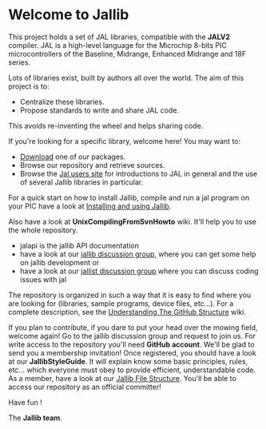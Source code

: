 # Welcome to **Jallib** 

This project holds a set of JAL libraries, compatible with the **JALV2** compiler. 
JAL is a high-level language for the Microchip 8-bits PIC microcontrollers of the
Baseline, Midrange, Enhanced Midrange and 18F series.

Lots of libraries exist, built by authors all over the world. The aim of this project is to:
 * Centralize these libraries.
 * Propose standards to write and share JAL code.

This avoids re-inventing the wheel and helps sharing code.

If you're looking for a specific library, welcome here! You may want to:
 * [Download](http://www.justanotherlanguage.org/downloads) one of our packages.
 * Browse our repository and retrieve sources. 
 * Browse the [Jal users site](http://www.justanotherlanguage.org) for introductions to JAL
in general and the use of several Jallib libraries in particular.

For a quick start on how to install Jallib, compile and run a jal program on your PIC have a look at [Installing and using Jallib](https://github.com/jallib/jallib/wiki/Installing-and-using-Jallib).

Also have a look at **UnixCompilingFromSvnHowto** wiki. It'll help you to use the whole repository.
 * jalapi is the jallib API documentation
 * have a look at our [jallib discussion group](https://groups.google.com/forum/#!forum/jallib),
where you can get some help on jallib development or
* have a look at our [jallist discussion group](https://groups.yahoo.com/neo/groups/jallist/info) where you can discuss coding issues with jal 

The repository is organized in such a way that it is easy to find where you are looking for
(libraries, sample programs, device files, etc...). 
For a complete description, see the [Understanding The GitHub Structure](https://github.com/jallib/jallib/wiki/Understanding-The-GitHub-Structure) wiki.

If you plan to contribute, if you dare to put your head over the mowing field, welcome again! 
Go to the jallib discussion group and request to join us. 
For write access to the repository you'll need **GitHub account**. 
We'll be glad to send you a membership invitation! 
Once registered, you should have a look at our **JallibStyleGuide**. 
It will explain know some basic principles, rules, etc... 
which everyone must obey to provide efficient, understandable code. 
As a member, have a look at our [Jallib File Structure](https://github.com/jallib/jallib/wiki/Jallib-File-Structure). 
You'll be able to access our repository as an official committer!

Have fun !

The **Jallib team**. 
